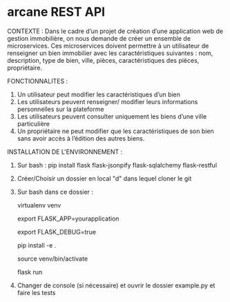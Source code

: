 # arcane REST API 

CONTEXTE :
Dans le cadre d’un projet de création d’une application web de gestion immobilière, on nous demande de créer un ensemble de microservices. Ces microservices doivent permettre à un utilisateur de renseigner un bien immobilier avec les caractéristiques suivantes : nom, description, type de bien, ville, pièces, caractéristiques des pièces, propriétaire.


FONCTIONNALITES : 

  1) Un utilisateur peut modifier les caractéristiques d’un bien 
  2) Les utilisateurs peuvent renseigner/ modifier leurs informations personnelles sur la plateforme
  3) Les utilisateurs peuvent consulter uniquement les biens d’une ville particulière
  4) Un propriétaire ne peut modifier que les caractéristiques de son bien sans avoir accès à l’édition des autres biens.
  
  
INSTALLATION DE L'ENVIRONNEMENT : 

  1) Sur bash : pip install flask flask-jsonpify flask-sqlalchemy flask-restful
  2) Créer/Choisir un dossier en local "d" dans lequel cloner le git 
  3) Sur bash dans ce dossier : 
        
        virtualenv venv
        
        export FLASK_APP=yourapplication
        
        export FLASK_DEBUG=true
        
        pip install -e .
        
        source venv/bin/activate 
        
        flask run
        
  4) Changer de console (si nécessaire) et ouvrir le dossier example.py et faire les tests 
